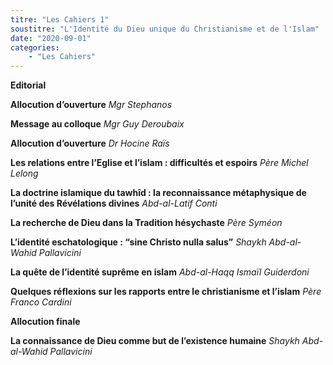 ```yaml
---
titre: "Les Cahiers 1"
soustitre: "L'Identité du Dieu unique du Christianisme et de l'Islam"
date: "2020-09-01"
categories:
    - "Les Cahiers"
---
```


**Editorial**

**Allocution d’ouverture**
*Mgr Stephanos*

**Message au colloque**
*Mgr Guy Deroubaix*

**Allocution d’ouverture**
*Dr Hocine Raïs*

**Les relations entre l’Eglise et l’islam : difficultés et espoirs**
*Père Michel Lelong*

**La doctrine islamique du tawhîd : la reconnaissance métaphysique de l’unité des Révélations divines**
*Abd-al-Latif Conti*

**La recherche de Dieu dans la Tradition hésychaste**
*Père Syméon*

**L’identité eschatologique : “sine Christo nulla salus”**
*Shaykh Abd-al-Wahid Pallavicini*

**La quête de l’identité suprême en islam**
*Abd-al-Haqq Ismaïl Guiderdoni*

**Quelques réflexions sur les rapports entre le christianisme et l’islam**
*Père Franco Cardini*

**Allocution finale**

**La connaissance de Dieu comme but de l’existence humaine**
*Shaykh Abd-al-Wahid Pallavicini*
